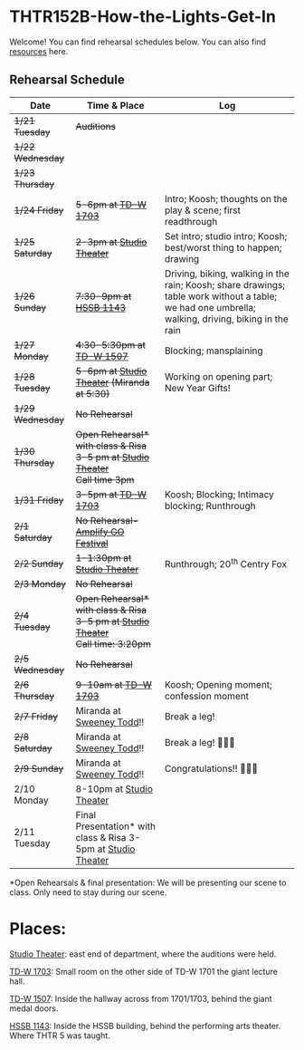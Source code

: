 # THTR152B-How-the-Lights-Get-In

Welcome! You can find rehearsal schedules below. You can also find [resources](Resources/Resources.md) here.


## Rehearsal Schedule

| Date           | Time & Place  |     Log         |
|----------------|---------------|-----------------|
|~~1/21 Tuesday~~|~~Auditions~~  |                 |
|~~1/22 Wednesday~~|             |                 |
|~~1/23 Thursday~~|              |                 |
|~~1/24 Friday~~ |~~5-6pm at [TD-W 1703][TD-W 1703]~~| Intro; Koosh; thoughts on the play & scene; first readthrough |       
|~~1/25 Saturday~~|~~2-3pm at [Studio Theater][Studio Theater]~~| Set intro; studio intro; Koosh; best/worst thing to happen; drawing |
|~~1/26 Sunday~~|~~7:30-9pm at [HSSB 1143][HSSB 1143]~~| Driving, biking, walking in the rain; Koosh; share drawings; table work without a table; we had one umbrella; walking, driving, biking in the rain |
|~~1/27 Monday~~|~~4:30-5:30pm at [TD-W 1507][TD-W 1507]~~| Blocking; mansplaining |
|~~1/28 Tuesday~~|~~5-6pm at [Studio Theater][Studio Theater] (Miranda at 5:30)~~| Working on opening part; New Year Gifts! |
|~~1/29 Wednesday~~|~~No Rehearsal~~| |
|~~1/30 Thursday~~|~~Open Rehearsal* with class & Risa 3-5 pm at [Studio Theater][Studio Theater] <br> Call time 3pm~~|  |
|~~1/31 Friday~~|~~3-5pm at [TD-W 1703][TD-W 1703]~~| Koosh; Blocking; Intimacy blocking; Runthrough |
|~~2/1 Saturday~~|~~No Rehearsal-[Amplify GO Festival][Amplify Go Festival]~~| |
|~~2/2 Sunday~~|~~1-1:30pm at [Studio Theater][Studio Theater]~~| Runthrough; 20<sup>th</sup> Centry Fox |
|~~2/3 Monday~~|~~No Rehearsal~~| |
|~~2/4 Tuesday~~|~~Open Rehearsal* with class & Risa 3-5 pm at [Studio Theater][Studio Theater] <br> Call time: 3:20pm~~| |
|~~2/5 Wednesday~~|~~No Rehearsal~~| |
|~~2/6 Thursday~~|~~9-10am at [TD-W 1703][TD-W 1703]~~| Koosh; Opening moment; confession moment |
|~~2/7 Friday~~| Miranda at [Sweeney Todd][Sweeney Todd]!! | Break a leg! |
|~~2/8 Saturday~~| Miranda at [Sweeney Todd][Sweeney Todd]!! | Break a leg! :tada::tada::tada:|
|~~2/9 Sunday~~| Miranda at [Sweeney Todd][Sweeney Todd]!! | Congratulations!! :tada::tada::tada: |
| 2/10 Monday    | 8-10pm at [Studio Theater][Studio Theater] | |
| 2/11 Tuesday   | Final Presentation* with class & Risa 3-5pm at [Studio Theater][Studio Theater]| |


*Open Rehearsals & final presentation: We will be presenting our scene to class. Only need to stay during our scene.


# Places:
[Studio Theater][Studio Theater]: east end of department, where the auditions were held.

[TD-W 1703][TD-W 1703]: Small room on the other side of TD-W 1701 the giant lecture hall.

[TD-W 1507][TD-W 1507]: Inside the hallway across from 1701/1703, behind the giant medal doors.

[HSSB 1143][HSSB 1143]: Inside the HSSB building, behind the performing arts theater. Where THTR 5 was taught.

[Studio Theater]: https://maps.app.goo.gl/9ysWA1NwAuz8w3iJ6
[TD-W 1703]: https://www.google.com/maps/place/34%C2%B024'46.3%22N+119%C2%B051'05.2%22W/@34.4127426,-119.8515302,57m/data=!3m1!1e3!4m4!3m3!8m2!3d34.412853!4d-119.851437?entry=ttu&g_ep=EgoyMDI1MDEyMC4wIKXMDSoASAFQAw%3D%3D
[TD-W 1507]: https://www.google.com/maps/place/34%C2%B024'44.9%22N+119%C2%B051'06.3%22W/@34.4123736,-119.8517677,81m/data=!3m1!1e3!4m4!3m3!8m2!3d34.412467!4d-119.851762?entry=ttu&g_ep=EgoyMDI1MDEyMC4wIKXMDSoASAFQAw%3D%3D
[HSSB 1143]: https://maps.app.goo.gl/chgVj2j5VaCt3Pwy8
[Sweeney Todd]: https://www.instagram.com/p/DE_BbOey8Ld/?utm_source=ig_web_copy_link&igsh=MzRlODBiNWFlZA==
[Amplify Go Festival]: https://www.instagram.com/p/DFN6BAES21s/?utm_source=ig_web_copy_link&igsh=MzRlODBiNWFlZA==

